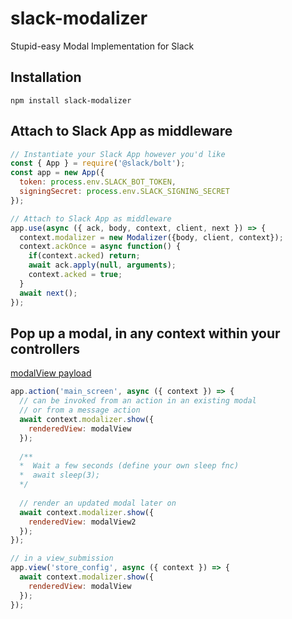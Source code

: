 # slack-modalizer
Stupid-easy Modal Implementation for Slack

## Installation
`npm install slack-modalizer`

## Attach to Slack App as middleware 
```javascript
// Instantiate your Slack App however you'd like
const { App } = require('@slack/bolt');
const app = new App({
  token: process.env.SLACK_BOT_TOKEN,
  signingSecret: process.env.SLACK_SIGNING_SECRET
});

// Attach to Slack App as middleware 
app.use(async ({ ack, body, context, client, next }) => {
  context.modalizer = new Modalizer({body, client, context});
  context.ackOnce = async function() {
    if(context.acked) return;
    await ack.apply(null, arguments); 
    context.acked = true;
  }
  await next();
});
```

## Pop up a modal, in any context within your controllers
[modalView payload](https://app.slack.com/block-kit-builder/TUGQTUCUT#%7B%22title%22:%7B%22type%22:%22plain_text%22,%22text%22:%22Modalizer%22,%22emoji%22:true%7D,%22submit%22:%7B%22type%22:%22plain_text%22,%22text%22:%22Submit%22,%22emoji%22:true%7D,%22type%22:%22modal%22,%22callback_id%22:%22slack_modalizer_rules%22,%22close%22:%7B%22type%22:%22plain_text%22,%22text%22:%22Cancel%22,%22emoji%22:true%7D,%22blocks%22:%5B%7B%22type%22:%22section%22,%22text%22:%7B%22type%22:%22mrkdwn%22,%22text%22:%22Woohoo!%20#MakeModalsEasyAgain%20%F0%9F%8E%89%20%F0%9F%A5%B3%22%7D%7D%5D%7D)
```javascript
app.action('main_screen', async ({ context }) => {
  // can be invoked from an action in an existing modal
  // or from a message action 
  await context.modalizer.show({
    renderedView: modalView
  });
  
  /**
  *  Wait a few seconds (define your own sleep fnc)
  *  await sleep(3);
  */
  
  // render an updated modal later on
  await context.modalizer.show({
    renderedView: modalView2
  });
});

// in a view_submission
app.view('store_config', async ({ context }) => {
  await context.modalizer.show({
    renderedView: modalView
  });
});
```
